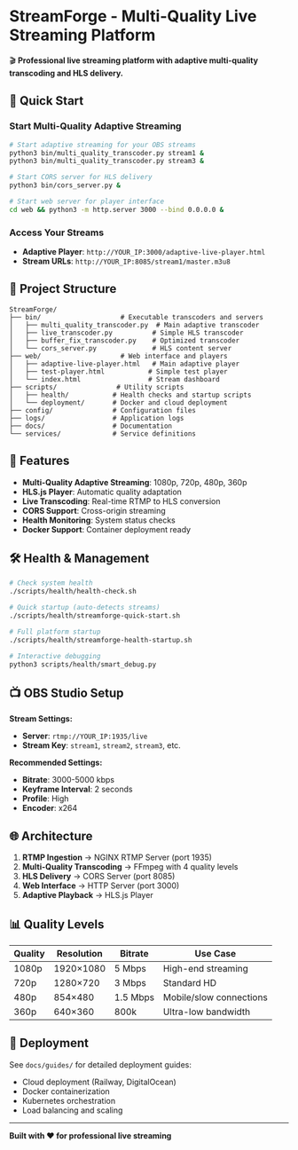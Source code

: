 # StreamForge - Multi-Quality Live Streaming Platform

🎬 **Professional live streaming platform with adaptive multi-quality transcoding and HLS delivery.**

## 🚀 Quick Start

### Start Multi-Quality Adaptive Streaming
```bash
# Start adaptive streaming for your OBS streams
python3 bin/multi_quality_transcoder.py stream1 &
python3 bin/multi_quality_transcoder.py stream3 &

# Start CORS server for HLS delivery
python3 bin/cors_server.py &

# Start web server for player interface
cd web && python3 -m http.server 3000 --bind 0.0.0.0 &
```

### Access Your Streams
- **Adaptive Player**: `http://YOUR_IP:3000/adaptive-live-player.html`
- **Stream URLs**: `http://YOUR_IP:8085/stream1/master.m3u8`

## 📂 Project Structure

```
StreamForge/
├── bin/                    # Executable transcoders and servers
│   ├── multi_quality_transcoder.py  # Main adaptive transcoder
│   ├── live_transcoder.py          # Simple HLS transcoder
│   ├── buffer_fix_transcoder.py    # Optimized transcoder
│   └── cors_server.py              # HLS content server
├── web/                    # Web interface and players
│   ├── adaptive-live-player.html   # Main adaptive player
│   ├── test-player.html           # Simple test player
│   └── index.html                 # Stream dashboard
├── scripts/               # Utility scripts
│   ├── health/           # Health checks and startup scripts
│   └── deployment/       # Docker and cloud deployment
├── config/               # Configuration files
├── logs/                 # Application logs
├── docs/                 # Documentation
└── services/             # Service definitions
```

## 🎯 Features

- **Multi-Quality Adaptive Streaming**: 1080p, 720p, 480p, 360p
- **HLS.js Player**: Automatic quality adaptation
- **Live Transcoding**: Real-time RTMP to HLS conversion
- **CORS Support**: Cross-origin streaming
- **Health Monitoring**: System status checks
- **Docker Support**: Container deployment ready

## 🛠️ Health & Management

```bash
# Check system health
./scripts/health/health-check.sh

# Quick startup (auto-detects streams)
./scripts/health/streamforge-quick-start.sh

# Full platform startup
./scripts/health/streamforge-health-startup.sh

# Interactive debugging
python3 scripts/health/smart_debug.py
```

## 📺 OBS Studio Setup

**Stream Settings:**
- **Server**: `rtmp://YOUR_IP:1935/live`
- **Stream Key**: `stream1`, `stream2`, `stream3`, etc.

**Recommended Settings:**
- **Bitrate**: 3000-5000 kbps
- **Keyframe Interval**: 2 seconds
- **Profile**: High
- **Encoder**: x264

## 🌐 Architecture

1. **RTMP Ingestion** → NGINX RTMP Server (port 1935)
2. **Multi-Quality Transcoding** → FFmpeg with 4 quality levels
3. **HLS Delivery** → CORS Server (port 8085)
4. **Web Interface** → HTTP Server (port 3000)
5. **Adaptive Playback** → HLS.js Player

## 📊 Quality Levels

| Quality | Resolution | Bitrate | Use Case |
|---------|------------|---------|----------|
| 1080p   | 1920×1080  | 5 Mbps  | High-end streaming |
| 720p    | 1280×720   | 3 Mbps  | Standard HD |
| 480p    | 854×480    | 1.5 Mbps| Mobile/slow connections |
| 360p    | 640×360    | 800k    | Ultra-low bandwidth |

## 🚀 Deployment

See `docs/guides/` for detailed deployment guides:
- Cloud deployment (Railway, DigitalOcean)
- Docker containerization
- Kubernetes orchestration
- Load balancing and scaling

---

**Built with ❤️ for professional live streaming** 